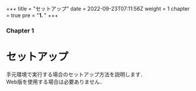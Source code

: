 +++
title = "セットアップ"
date = 2022-09-23T07:11:56Z
weight = 1
chapter = true
pre = "<b>1. </b>"
+++

### Chapter 1

# セットアップ

手元環境で実行する場合のセットアップ方法を説明します．  
Web版を使用する場合は必要ありません．
